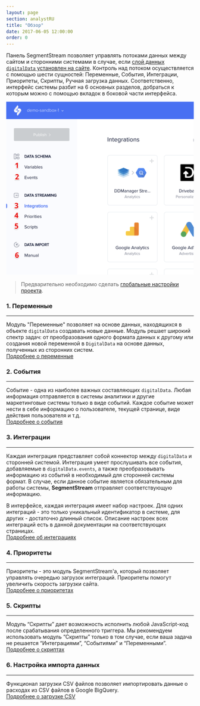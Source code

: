 ```yaml
---
layout: page
section: analystRU
title: "Обзор"
date: 2017-06-05 12:00:00
order: 0
---
```


Панель SegmentStream позволяет управлять потоками данных между сайтом и сторонними системами в случае, если [слой данных `digitalData` установлен на сайте](/ru/for-developer/). Контроль над потоком осуществляется с помощью шести сущностей: Переменные, События, Интеграции, Приоритеты, Скрипты, Ручная загрузка данных. Соответственно, интерфейс системы разбит на 6 основных разделов, добраться к которым можно с помощью вкладок в боковой части интерфейса.

![](/img/overview.1.png)

> Предварительно необходимо сделать [глобальные настройки проекта](/ru/for-analyst/settings).

### 1. Переменные
------
Модуль "Переменные" позволяет на основе данных, находящихся в объекте `digitalData` создавать новые данные. Модуль решает широкий спектр задач: от преобразования одного формата данных к другому или создания новой переменной в `DigitalData` на основе данных, полученных из сторонних систем. <br />
[Подробнее о переменные](/ru/for-analyst/variables)

### 2. События
------
Событие - одна из наиболее важных составляющих `digitalData`. Любая информация отправляется в системы аналитики и другие маркетинговые системы только в виде событий. Каждое событие может нести в себе информацию о пользователе, текущей странице, виде действия пользователя и т.д. <br />
[Подробнее о события](/ru/for-analyst/events)

### 3. Интеграции
------
Каждая интеграция представляет собой коннектор между `digitalData` и сторонней системой. Интеграция умеет прослушивать все события, добавляемые в `digitalData.events`, а также преобразовывать информацию из событий в необходимый для сторонней системы формат. В случае, если данное событие является обязательным для работы системы, **SegmentStream** отправляет соответствующую информацию.

В интерфейсе, каждая интеграция имеет набор настроек. Для одних интеграций - это только уникальный идентификатор в системе, для других - достаточно длинный список. Описание настроек всех интеграций есть в данной документации на соответствующих страницах. <br />
[Подробнее об интеграциях](/ru/for-analyst/integrations)

### 4. Приоритеты
------
Приоритеты - это модуль SegmentStream'а, который позволяет управлять очередью загрузок интеграций. Приоритеты помогут увеличить скорость загрузки сайта. <br />
[Подробнее о приоритетах](/ru/for-analyst/priorities)

### 5. Скрипты
------
Модуль “Скрипты” дает возможность исполнить любой JavaScript-код после срабатывания определенного триггера. Мы рекомендуем использовать модуль “Скрипты” только в том случае, если ваша задача не решается “Интеграциями”, “Событиями” и “Переменными”. <br />
[Подробнее о скриптах](/ru/for-analyst/scripts)

### 6. Настройка импорта данных
------
Функционал загрузки CSV файлов позволяет импортировать данные о расходах из CSV файлов в Google BigQuery.<br />
[Подробнее о загрузке CSV](/ru/for-analyst/manual-imports)

